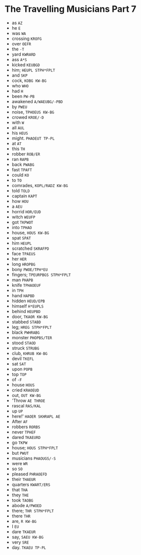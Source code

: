 # The Travelling Musicians Part 7

* as `AZ`
* he `E`
* was `WA`
* crossing `KROFG`
* over `OEFR`
* the `-T`
* yard `KWRARD`
* ass `A*S`
* kicked `KEUBGD`
* him; `HEUPL STPH*FPLT`
* and `SKP`
* cock, `KOBG KW-BG`
* who `WHO`
* had `H`
* been `PW-PB`
* awakened `A/WAEUBG/-PBD`
* by `PWEU`
* noise, `TPHOEUS KW-BG`
* crowed `KROE/-D`
* with `W`
* all `AUL`
* his `HEUS`
* might. `PHAOEUT TP-PL`
* at `AT`
* this `TH`
* robber `ROB/ER`
* ran `RAPB`
* back `PWABG`
* fast `TPAFT`
* could `KO`
* to `TO`
* comrades, `KOPL/RADZ KW-BG`
* told `TOLD`
* captain `KAPT`
* how `HOU`
* a `AEU`
* horrid `HOR/EUD`
* witch `WEUFP`
* got `TKPWOT`
* into `TPHAO`
* house, `HOUS KW-BG`
* spat `SPAT`
* him `HEUPL`
* scratched `SKRAFPD`
* face `TPAEUS`
* her `HER`
* long `HROPBG`
* bony `PWOE/TPH*EU`
* fingers; `TPEURPBGS STPH*FPLT`
* man `PHAPB`
* knife `TPHAOEUF`
* in `TPH`
* hand `HAPBD`
* hidden `HEUD/EPB`
* himself `H*EUPLS`
* behind `HEUPBD`
* door, `TKAOR KW-BG`
* stabbed `STABD`
* leg; `HREG STPH*FPLT`
* black `PWHRABG`
* monster `PHOPBS/TER`
* stood `STAOD`
* struck `STRUBG`
* club, `KHRUB KW-BG`
* devil `TKEFL`
* sat `SAT`
* upon `POPB`
* top `TOP`
* of `-F`
* house `HOUS`
* cried `KRAOEUD`
* out, `OUT KW-BG`
* 'Throw `AE THROE`
* rascal `RAS/KAL`
* up `UP`
* here!' `HAOER SKHRAPL AE`
* After `AF`
* robbers `RORBS`
* never `TPHEF`
* dared `TKAEURD`
* go `TKPW`
* house; `HOUS STPH*FPLT`
* but `PWUT`
* musicians `PHAOUGS/-S`
* were `WR`
* so `SO`
* pleased `PHRAOEFD`
* their `THAEUR`
* quarters `KWART/ERS`
* that `THA`
* they `THE`
* took `TAOBG`
* abode `A/PWOED`
* there; `THR STPH*FPLT`
* there `THR`
* are, `R KW-BG`
* I `EU`
* dare `TKAEUR`
* say, `SAEU KW-BG`
* very `SRE`
* day. `TKAEU TP-PL`
